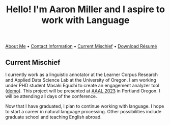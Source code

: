 <!DOCTYPE html>
<html>
<header>
<h1>Hello! I'm Aaron Miller and I aspire to work with Language</h1>
</header>
<main>
<p>
<a href="https://amille929.github.io/">About Me</a>
• <a href="https://amille929.github.io/docs/contact">Contact Information</a>
• <a href="https://amille929.github.io/docs/current_mischief">Current Mischief</a>
• <a href="https://github.com/Amille929/Amille929.github.io/files/10572139/A_Miller.resume.docx">Download Résumé</a>
</p>
</main>
</body>
</html>

## Current Mischief
I currently work as a linguistic annotator at the Learner Corpus Research and Applied Data Science Lab at the University of Oregon. I am working under PHD student Masaki Eguchi to create an engagement analyzer tool ([demo](https://huggingface.co/spaces/egumasa/engagement-analyzer-demo)). This project will be presented at [AAAL 2023](https://www.aaal.org/events/aaal-2023-conference---portland-oregon) in Portland Oregon. I will be attending all days of the conference.

Now that I have graduated, I plan to continue working with language. I hope to start a career in natural language processing. Other possibilities include graduate school and teaching English abroad.